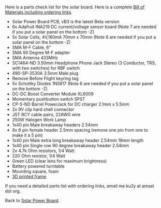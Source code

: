 Here is a parts check list for the solar board. Here is a complete [Bill of Materials including ordering links](https://cubesatsim.org/bom).

* Solar Power Board PCB, vB3 is the latest Beta version
* 6x Adafruit INA219 DC current/voltage sensor board (Note 7 are needed if you put a solar panel on the bottom -Z)
* 5x Solar Cells, 4V,160mA  70mm x 70mm (Note 6 are needed if you put a solar panel on the bottom -Z)
* SMA M-F Cable, 6"
* SMA 90 Degree M-F adapter
* SMA Antenna 433MHz
* SC1464-ND 3.50mm Headphone Phone Jack Stereo (3 Conductor, TRS, with two switches) for RBF switch
* 490-SP-3530A 3.5mm Male plug
* Remove Before Flight keyring tag
* 5x Schottky Diodes 1N5817 (Note 6 are needed if you put a solar panel on the bottom -Z)
* DC-DC Boost Converter Module XL6009
* Momentary pushbutton switch SPST
* CP-5-ND Barrel PowerJack for DC charger 2.1mm x 5.5mm
* 2x 9V clip hard shell connector
* JST RCY cable pairs, 22AWG wire
* 250W Halogen Work Lamp
* 1x40 pin Male breakaway headers 2.54mm
* 8x 6 pin female header 2.5mm spacing (remove one pin from one to make it a 5 pin)
* 1x40 pin Male extra long breakaway header 2.54mm 19mm length
* 1x40 pin Single row 90 degree breakaway header 2.54mm
* 2x 4.7k Ohm resistors, 1/4 Watt
* 220 Ohm resistor, 1/4 Watt
* Green LED (clear lens for maximum brightness)
* Battery powered turntable
* Mounting square, foam
* [3D printed frame](CubeSat-Frame)

If you need a detailed parts list with ordering links, email me ku2y at amsat dot org.

Back to [Solar Power Board](Solar-Power-Board).